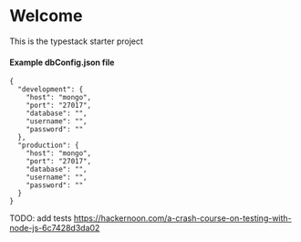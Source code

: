 # Welcome

This is the typestack starter project

#### Example dbConfig.json file 

```
{
  "development": {
    "host": "mongo",
    "port": "27017",
    "database": "",
    "username": "",
    "password": ""
  },
  "production": {
    "host": "mongo",
    "port": "27017",
    "database": "",
    "username": "",
    "password": ""
  }
}
```


TODO: add tests https://hackernoon.com/a-crash-course-on-testing-with-node-js-6c7428d3da02 